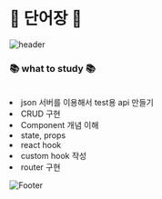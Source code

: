 # :notebook:&nbsp;단어장&nbsp;:notebook:
![header](https://capsule-render.vercel.app/api?type=waving&color=auto&height=300&section=header&text=VOCA&fontSize=90)


### :books:&nbsp;what to study&nbsp;:books:
<br/>
<li>json 서버를 이용해서 test용 api 만들기</li>
<li>CRUD 구현</li>
<li>Component 개념 이해</li>
<li>state, props</li>
<li>react hook</li>
<li>custom hook 작성</li>
<li>router 구현</li>

![Footer](https://capsule-render.vercel.app/api?type=waving&color=auto&height=200&section=footer)
